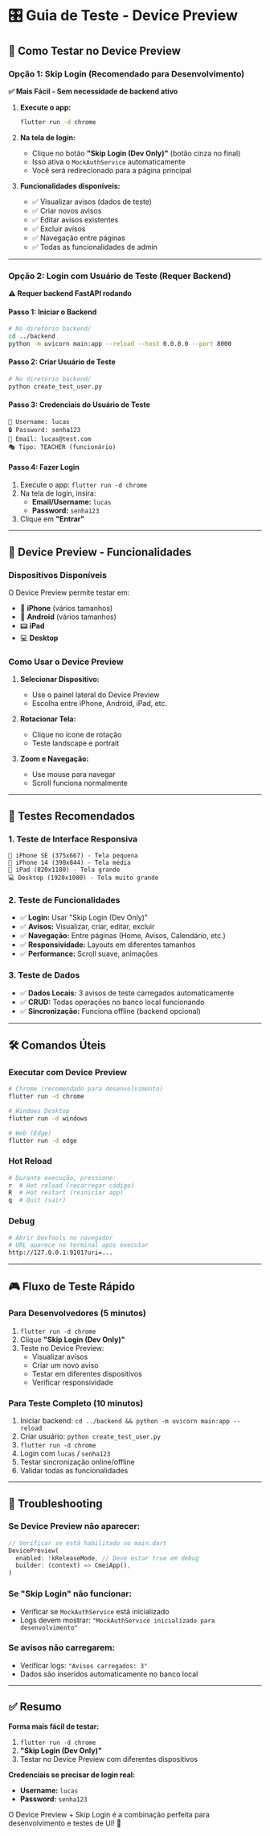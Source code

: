 # 🎛️ Guia de Teste - Device Preview

## 🚀 **Como Testar no Device Preview**

### **Opção 1: Skip Login (Recomendado para Desenvolvimento)**

**✅ Mais Fácil - Sem necessidade de backend ativo**

1. **Execute o app:**
   ```bash
   flutter run -d chrome
   ```

2. **Na tela de login:**
   - Clique no botão **"Skip Login (Dev Only)"** (botão cinza no final)
   - Isso ativa o `MockAuthService` automaticamente
   - Você será redirecionado para a página principal

3. **Funcionalidades disponíveis:**
   - ✅ Visualizar avisos (dados de teste)
   - ✅ Criar novos avisos
   - ✅ Editar avisos existentes
   - ✅ Excluir avisos
   - ✅ Navegação entre páginas
   - ✅ Todas as funcionalidades de admin

---

### **Opção 2: Login com Usuário de Teste (Requer Backend)**

**⚠️ Requer backend FastAPI rodando**

#### **Passo 1: Iniciar o Backend**
```bash
# No diretório backend/
cd ../backend
python -m uvicorn main:app --reload --host 0.0.0.0 --port 8000
```

#### **Passo 2: Criar Usuário de Teste**
```bash
# No diretório backend/
python create_test_user.py
```

#### **Passo 3: Credenciais do Usuário de Teste**
```
👤 Username: lucas
🔒 Password: senha123
📧 Email: lucas@test.com
🎭 Tipo: TEACHER (funcionário)
```

#### **Passo 4: Fazer Login**
1. Execute o app: `flutter run -d chrome`
2. Na tela de login, insira:
   - **Email/Username:** `lucas`
   - **Password:** `senha123`
3. Clique em **"Entrar"**

---

## 📱 **Device Preview - Funcionalidades**

### **Dispositivos Disponíveis**
O Device Preview permite testar em:
- 📱 **iPhone** (vários tamanhos)
- 📱 **Android** (vários tamanhos)
- 📟 **iPad**
- 💻 **Desktop**

### **Como Usar o Device Preview**
1. **Selecionar Dispositivo:**
   - Use o painel lateral do Device Preview
   - Escolha entre iPhone, Android, iPad, etc.

2. **Rotacionar Tela:**
   - Clique no ícone de rotação
   - Teste landscape e portrait

3. **Zoom e Navegação:**
   - Use mouse para navegar
   - Scroll funciona normalmente

---

## 🎯 **Testes Recomendados**

### **1. Teste de Interface Responsiva**
```
📱 iPhone SE (375x667) - Tela pequena
📱 iPhone 14 (390x844) - Tela média  
📱 iPad (820x1180) - Tela grande
💻 Desktop (1920x1080) - Tela muito grande
```

### **2. Teste de Funcionalidades**
- ✅ **Login:** Usar "Skip Login (Dev Only)"
- ✅ **Avisos:** Visualizar, criar, editar, excluir
- ✅ **Navegação:** Entre páginas (Home, Avisos, Calendário, etc.)
- ✅ **Responsividade:** Layouts em diferentes tamanhos
- ✅ **Performance:** Scroll suave, animações

### **3. Teste de Dados**
- ✅ **Dados Locais:** 3 avisos de teste carregados automaticamente
- ✅ **CRUD:** Todas operações no banco local funcionando
- ✅ **Sincronização:** Funciona offline (backend opcional)

---

## 🛠️ **Comandos Úteis**

### **Executar com Device Preview**
```bash
# Chrome (recomendado para desenvolvimento)
flutter run -d chrome

# Windows Desktop
flutter run -d windows

# Web (Edge)
flutter run -d edge
```

### **Hot Reload**
```bash
# Durante execução, pressione:
r  # Hot reload (recarregar código)
R  # Hot restart (reiniciar app)
q  # Quit (sair)
```

### **Debug**
```bash
# Abrir DevTools no navegador
# URL aparece no terminal após executar
http://127.0.0.1:9101?uri=...
```

---

## 🎮 **Fluxo de Teste Rápido**

### **Para Desenvolvedores (5 minutos)**
1. `flutter run -d chrome`
2. Clique **"Skip Login (Dev Only)"**
3. Teste no Device Preview:
   - Visualizar avisos
   - Criar um novo aviso
   - Testar em diferentes dispositivos
   - Verificar responsividade

### **Para Teste Completo (10 minutos)**
1. Iniciar backend: `cd ../backend && python -m uvicorn main:app --reload`
2. Criar usuário: `python create_test_user.py`
3. `flutter run -d chrome`
4. Login com `lucas` / `senha123`
5. Testar sincronização online/offline
6. Validar todas as funcionalidades

---

## 🐛 **Troubleshooting**

### **Se Device Preview não aparecer:**
```dart
// Verificar se está habilitado no main.dart
DevicePreview(
  enabled: !kReleaseMode, // Deve estar true em debug
  builder: (context) => CmeiApp(),
)
```

### **Se "Skip Login" não funcionar:**
- Verificar se `MockAuthService` está inicializado
- Logs devem mostrar: `"MockAuthService inicializado para desenvolvimento"`

### **Se avisos não carregarem:**
- Verificar logs: `"Avisos carregados: 3"`
- Dados são inseridos automaticamente no banco local

---

## ✅ **Resumo**

**Forma mais fácil de testar:**
1. `flutter run -d chrome`
2. **"Skip Login (Dev Only)"**
3. Testar no Device Preview com diferentes dispositivos

**Credenciais se precisar de login real:**
- **Username:** `lucas`
- **Password:** `senha123`

O Device Preview + Skip Login é a combinação perfeita para desenvolvimento e testes de UI! 🎉
